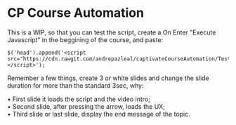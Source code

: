 # CP Course Automation

This is a WIP, so that you can test the script, create a On Enter "Execute Javascript" in the beggining of the course, and paste:

    $('head').append('<script src="https://cdn.rawgit.com/andrepazleal/captivateCourseAutomation/Teste/courseScriptTR.js"</script>');

Remember a few things, create 3 or white slides and change the slide duration for more than the standard 3sec, why:

• First slide it loads the script and the video intro;<br>
• Second slide, after pressing the arrow, loads the UX;<br>
• Third slide or last slide, display the end message of the topic.
